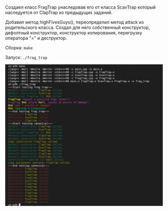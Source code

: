 Создаел класс FragTrap унаследовав его от класса ScavTrap который наследуется от ClapTrap из предыдущих заданий.

Добавил метод highFivesGuys(), переопределил метод attack из родительского класса.
Создал для него собственный конструктор, дефолтный конструктор, конструктор копирования, перегрузку оператора "=" и деструктор.


Сборка: `make`

Запуск: `./frag_trap`


![](img/Screen_1.png)
